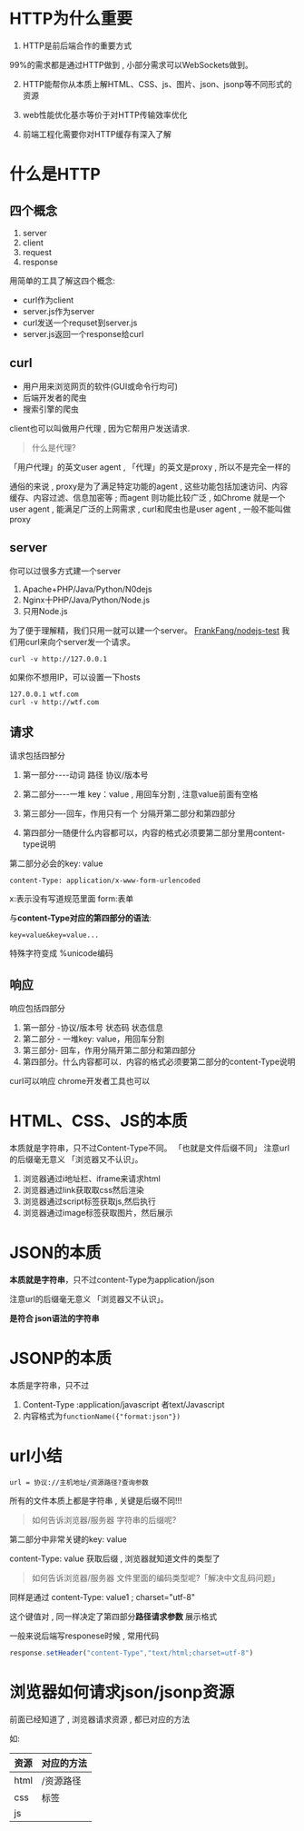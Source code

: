 # HTTP为什么重要

1. HTTP是前后端合作的重要方式

99%的需求都是通过HTTP做到 , 小部分需求可以WebSockets做到。

2. HTTP能帮你从本质上解HTML、CSS、js、图片、json、jsonp等不同形式的资源
3. web性能优化基朩等价于对HTTP传输效率优化

4. 前端工程化需要你对HTTP缓存有深入了解





# 什么是HTTP

## 四个概念

1. server
2. client
3. request
4. response

用简单的工具了解这四个概念:

- curl作为client
- server.js作为server
- curl发送一个requset到server.js
- server.js返回一个response给curl



## curl

- 用户用来浏览网页的软件(GUI或命令行均可)
- 后端开发者的爬虫
- 搜索引擎的爬虫

client也可以叫做用户代理 , 因为它帮用户发送请求.

> 什么是代理?

「用户代理」的英文user agent  , 「代理」的英文是proxy , 所以不是完全一样的

通俗的来说 , proxy是为了满足特定功能的agent , 这些功能包括加速访问、内容缓存、内容过滤、信息加密等 ; 而agent 则功能比较广泛 , 如Chrome 就是一个user agent , 能满足广泛的上网需求 , curl和爬虫也是user agent , 一般不能叫做proxy



## server

你可以过很多方式建一个server

1. Apache+PHP/Java/Python/N0dejs
2. Nginx十PHP/Java/Python/Node.js
3. 只用Node.js

为了便于理解精，我们只用一就可以建一个server。
[FrankFang/nodejs-test]( https://github.com/FrankFang/nodejs-test/blob/master/server.js)
我们用curl来向个server发一个请求。

```shell
curl -v http://127.0.0.1
```

如果你不想用IP，可以设置一下hosts

```shell
127.0.0.1 wtf.com
curl -v http://wtf.com
```





## 请求

请求包括四郜分

1. 第一部分----动词  路径   协议/版本号

2. 第二部分–---一堆  key：value , 用回车分割 , 注意value前面有空格
3. 第三部分—-回车，作用只有一个     分隔开第二部分和第四部分
4. 第四部分一随便什么内容都可以，内容的格式必须要第二部分里用content-type说明



第二部分必会的key: value

```shell
content-Type: application/x-www-form-urlencoded
```

x:表示没有写道规范里面   form:表单



与**content-Type对应的第四部分的语法**:

```shell
key=value&key=value...
```

特殊字符变成  %unicode编码



## 响应

响应包括四部分

1. 第一部分   -协议/版本号 状态码  状态信息
2. 第二部分 -  一堆key: value，用回车分割
3. 第三部分- 回车，作用分隔开第二部分和第四部分
4. 第四部分。什么内容都可以．内容的格式必须要第二部分的content-Type说明

curl可以响应
chrome开发者工具也可以



# HTML、CSS、JS的本质

本质就是字符串，只不过Content-Type不同。 「也就是文件后缀不同」
注意url的后缀毫无意义 「浏览器又不认识」。

1. 浏览器通过i地址栏、iframe来请求html
2. 浏览器通过link获取取css然后渲染
3. 浏览器通过script标签获取js,然后执行
4. 浏览器通过image标签获取图片，然后展示





# JSON的本质

**本质就是字符串**，只不过content-Type为application/json

注意url的后缀毫无意义 「浏览器又不认识」。

**是符合 json语法的字符串**  



# JSONP的本质

本质是字符串，只不过

1. Content-Type :application/javascript    者text/Javascript
2. 内容格式为`functionName({"format:json"})`



# url小结

`url = 协议://主机地址/资源路径?查询参数`



所有的文件本质上都是字符串 , 关键是后缀不同!!!

> 如何告诉浏览器/服务器 字符串的后缀呢?

第二部分中非常关键的key: value

content-Type: value   获取后缀 , 浏览器就知道文件的类型了



> 如何告诉浏览器/服务器  文件里面的编码类型呢?「解决中文乱码问题」

同样是通过   content-Type: value1 ;  charset="utf-8"



这个键值对 , 同一样决定了第四部分**路径请求参数** 展示格式





一般来说后端写responese时候 , 常用代码

```js
response.setHeader("content-Type","text/html;charset=utf-8")
```





# 浏览器如何请求json/jsonp资源

前面已经知道了 , 浏览器请求资源 , 都已对应的方法

如: 

| 资源       | 对应的方法       |
| ---------- | ---------------- |
| html       | /资源路径        |
| css        | <link> 标签      |
| js         | <script>标签     |
| json/jsonp | ? 脑袋一下子懵了 |



响应的content-Tpye键值对 , 常用value

| 资源  | 对应的value                                      |
| ----- | ------------------------------------------------ |
| .html | text/html                                        |
| .css  | text/css                                         |
| .js   | text/javascript    or   application/javascript   |
| .json | text/json  or   appliaction/json                 |
| .xml  | text/xml  or   text/xml+html  or application/xml |
| .png  | image/png                                        |
| .jpg  | iimage/jpg                                       |
| .     |                                                  |



**ajax 就是获取json的一门技术**

**XMLHttpRequest  这个js对象 , 去获取json资源**

**依然靠script标签**









# 缓存

1. 使用Cache-Control是常见的缓存方式

```shell
Cache-Control:max-age=3600;
```

2. 想要更新缓存只需变更url
3. 如何让浏览器抛弃之前的缓存
   1. 给url                资源路径?md5
   2. 很象是动态路径的策略
   3. webpack的一个插件可以做到  给图片资源生成hash值
4. index.html 这样的入口文件不可以加缓存



# 并不是缓存

1. 使用Etag和304避免下载过程

2. 但是这并不是严恪且义的缓存









# Cookie

Cookie用于识别用户

[了解更多](https://zhuanlan.zhihu.com/p/22396872)

1. 现代前端几乎不会去碰Cookie….

2. 如果需要多页面共享信息，请用  localStorage或sessionStorage
3. Cookie的所有知识都可以用维基百科查到

简单逻辑:

​	服务器给浏览器reponse 添加一个cookie  ,  那么下次浏览器再次登录时 , 发送requset时这个cookie 会跟着发给服务器 , 服务器就不会执行再次验证的逻辑了

应用:

​	识别用户有没有曾经做过一件事 , 如果做过就响应一个cookie 

​	常用于登录验证



 



# Session

是艹艹为用户分配的一小段内存，户的识身依庭可以用0。准保存〔也可以不甲cookie)
反向代理是什么
sewer叾请丰中的信息，请求分发到不同的地方，此server即为反向悼
以№in区配首多嵫名网站为
2以“-小转诂求为俱